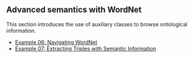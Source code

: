 ## Advanced semantics with WordNet

This section introduces the use of auxiliary classes to browse ontological information.

- [Example 06: Navigating WordNet](./example06.md)
- [Example 07: Extracting Triples with Semantic Information](./example07.md)
